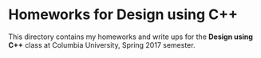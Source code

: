 # Homeworks for Design using C++

This directory contains my homeworks and write ups for the **Design using C++**
class at Columbia University, Spring 2017 semester.


